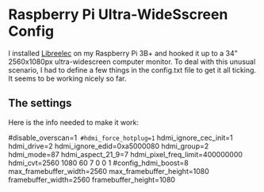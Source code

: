 # Raspberry Pi Ultra-WideSscreen Config
I installed [Libreelec](https://libreelec.tv) on my Raspberry Pi 3B+ and hooked it up to a 34" 2560x1080px ultra-widescreen computer monitor. To deal with this unusual scenario, I had to define a few things in the config.txt file to get it all ticking. It seems to be working nicely so far.

## The settings
Here is the info needed to make it work:

#disable_overscan=1`
#hdmi_force_hotplug=1`
hdmi_ignore_cec_init=1
hdmi_drive=2
hdmi_ignore_edid=0xa5000080
hdmi_group=2
hdmi_mode=87
hdmi_aspect_21_9=7
hdmi_pixel_freq_limit=400000000
hdmi_cvt=2560 1080 60 7 0 0 1
#config_hdmi_boost=8
max_framebuffer_width=2560
max_framebuffer_height=1080
framebuffer_width=2560
framebuffer_height=1080
